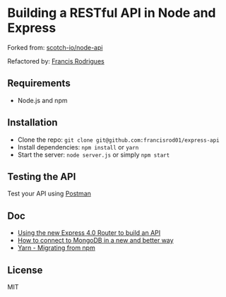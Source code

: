 # Building a RESTful API in Node and Express #

Forked from: [scotch-io/node-api](https://github.com/scotch-io/node-api)

Refactored by: [Francis Rodrigues](https://github.com/francisrod01)


## Requirements ##

- Node.js and npm


## Installation ##

- Clone the repo: `git clone git@github.com:francisrod01/express-api`
- Install dependencies: `npm install` or `yarn`
- Start the server: `node server.js` or simply `npm start`


## Testing the API ##

Test your API using [Postman](https://chrome.google.com/webstore/detail/postman-rest-client-packa/fhbjgbiflinjbdggehcddcbncdddomop)


## Doc ##

- [Using the new Express 4.0 Router to build an API](http://scotch.io/tutorials/javascript/build-a-restful-api-using-node-and-express-4)
- [How to connect to MongoDB in a new and better way](https://mongodb.github.io/node-mongodb-native/driver-articles/mongoclient.html)
- [Yarn - Migrating from npm](https://yarnpkg.com/lang/en/docs/migrating-from-npm/)


## License ##

MIT
